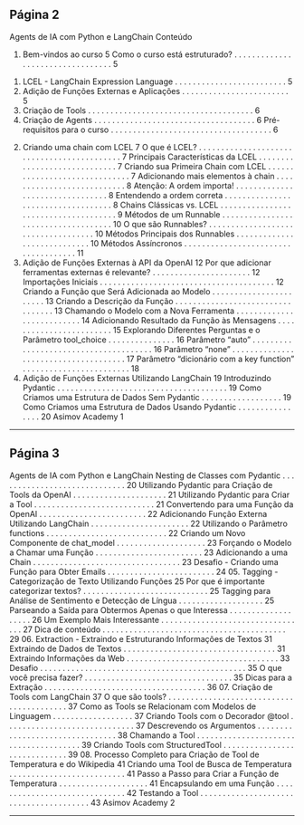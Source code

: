 ## Página 2

Agents de IA com Python e LangChain
Conteúdo
01. Bem-vindos ao curso
5
Como o curso está estruturado? . . . . . . . . . . . . . . . . . . . . . . . . . . . . . . . . .
5
1) LCEL - LangChain Expression Language . . . . . . . . . . . . . . . . . . . . . . . . .
5
2) Adição de Funções Externas e Aplicações . . . . . . . . . . . . . . . . . . . . . . . .
5
3) Criação de Tools . . . . . . . . . . . . . . . . . . . . . . . . . . . . . . . . . . . . .
6
4) Criação de Agents . . . . . . . . . . . . . . . . . . . . . . . . . . . . . . . . . . . .
6
Pré-requisitos para o curso . . . . . . . . . . . . . . . . . . . . . . . . . . . . . . . . . . . .
6
02. Criando uma chain com LCEL
7
O que é LCEL? . . . . . . . . . . . . . . . . . . . . . . . . . . . . . . . . . . . . . . . . . . .
7
Principais Características da LCEL . . . . . . . . . . . . . . . . . . . . . . . . . . . . .
7
Criando sua Primeira Chain com LCEL . . . . . . . . . . . . . . . . . . . . . . . . . . . . . .
7
Adicionando mais elementos à chain . . . . . . . . . . . . . . . . . . . . . . . . . . .
8
Atenção: A ordem importa!
. . . . . . . . . . . . . . . . . . . . . . . . . . . . . . . .
8
Entendendo a ordem correta . . . . . . . . . . . . . . . . . . . . . . . . . . . . . . . . . . .
8
Chains Clássicas vs. LCEL . . . . . . . . . . . . . . . . . . . . . . . . . . . . . . . . . . . . .
9
Métodos de um Runnable
. . . . . . . . . . . . . . . . . . . . . . . . . . . . . . . . . . . .
10
O que são Runnables? . . . . . . . . . . . . . . . . . . . . . . . . . . . . . . . . . . .
10
Métodos Principais dos Runnables
. . . . . . . . . . . . . . . . . . . . . . . . . . . .
10
Métodos Assíncronos . . . . . . . . . . . . . . . . . . . . . . . . . . . . . . . . . . . .
11
03. Adição de Funções Externas à API da OpenAI
12
Por que adicionar ferramentas externas é relevante? . . . . . . . . . . . . . . . . . . . . . .
12
Importações Iniciais
. . . . . . . . . . . . . . . . . . . . . . . . . . . . . . . . . . . . . . .
12
Criando a Função que Será Adicionada ao Modelo . . . . . . . . . . . . . . . . . . . . . . .
13
Criando a Descrição da Função
. . . . . . . . . . . . . . . . . . . . . . . . . . . . . . . . .
13
Chamando o Modelo com a Nova Ferramenta . . . . . . . . . . . . . . . . . . . . . . . . . .
14
Adicionando Resultado da Função às Mensagens . . . . . . . . . . . . . . . . . . . . . . . .
15
Explorando Diferentes Perguntas e o Parâmetro tool_choice . . . . . . . . . . . . . . .
16
Parâmetro “auto” . . . . . . . . . . . . . . . . . . . . . . . . . . . . . . . . . . . . . .
16
Parâmetro “none”
. . . . . . . . . . . . . . . . . . . . . . . . . . . . . . . . . . . . .
17
Parâmetro “dicionário com a key function” . . . . . . . . . . . . . . . . . . . . . . . .
18
04. Adição de Funções Externas Utilizando LangChain
19
Introduzindo Pydantic . . . . . . . . . . . . . . . . . . . . . . . . . . . . . . . . . . . . . .
19
Como Criamos uma Estrutura de Dados Sem Pydantic . . . . . . . . . . . . . . . . . .
19
Como Criamos uma Estrutura de Dados Usando Pydantic . . . . . . . . . . . . . . . .
20
Asimov Academy
1


---
## Página 3

Agents de IA com Python e LangChain
Nesting de Classes com Pydantic
. . . . . . . . . . . . . . . . . . . . . . . . . . . . .
20
Utilizando Pydantic para Criação de Tools da OpenAI
. . . . . . . . . . . . . . . . . . . . .
21
Utilizando Pydantic para Criar a Tool . . . . . . . . . . . . . . . . . . . . . . . . . . .
21
Convertendo para uma Função da OpenAI
. . . . . . . . . . . . . . . . . . . . . . . .
22
Adicionando Função Externa Utilizando LangChain
. . . . . . . . . . . . . . . . . . . . . .
22
Utilizando o Parâmetro functions . . . . . . . . . . . . . . . . . . . . . . . . . . .
22
Criando um Novo Componente de chat_model
. . . . . . . . . . . . . . . . . . . .
23
Forçando o Modelo a Chamar uma Função . . . . . . . . . . . . . . . . . . . . . . . .
23
Adicionando a uma Chain . . . . . . . . . . . . . . . . . . . . . . . . . . . . . . . . .
23
Desafio - Criando uma Função para Obter Emails . . . . . . . . . . . . . . . . . . . . . . . .
24
05. Tagging - Categorização de Texto Utilizando Funções
25
Por que é importante categorizar textos? . . . . . . . . . . . . . . . . . . . . . . . . . . . .
25
Tagging para Análise de Sentimento e Detecção de Língua . . . . . . . . . . . . . . . . . . .
25
Parseando a Saída para Obtermos Apenas o que Interessa . . . . . . . . . . . . . . . . . . .
26
Um Exemplo Mais Interessante
. . . . . . . . . . . . . . . . . . . . . . . . . . . . . . . . .
27
Dica de conteúdo . . . . . . . . . . . . . . . . . . . . . . . . . . . . . . . . . . . . . . . . .
29
06. Extraction - Extraindo e Estruturando Informações de Textos
31
Extraindo de Dados de Textos
. . . . . . . . . . . . . . . . . . . . . . . . . . . . . . . . . .
31
Extraindo Informações da Web . . . . . . . . . . . . . . . . . . . . . . . . . . . . . . . . . .
33
Desafio
. . . . . . . . . . . . . . . . . . . . . . . . . . . . . . . . . . . . . . . . . . . . . .
35
O que você precisa fazer?
. . . . . . . . . . . . . . . . . . . . . . . . . . . . . . . . .
35
Dicas para a Extração . . . . . . . . . . . . . . . . . . . . . . . . . . . . . . . . . . . .
36
07. Criação de Tools com LangChain
37
O que são tools?
. . . . . . . . . . . . . . . . . . . . . . . . . . . . . . . . . . . . . . . . .
37
Como as Tools se Relacionam com Modelos de Linguagem
. . . . . . . . . . . . . . . . . .
37
Criando Tools com o Decorador @tool . . . . . . . . . . . . . . . . . . . . . . . . . . . . .
37
Descrevendo os Argumentos . . . . . . . . . . . . . . . . . . . . . . . . . . . . . . . .
38
Chamando a Tool . . . . . . . . . . . . . . . . . . . . . . . . . . . . . . . . . . . . . .
39
Criando Tools com StructuredTool . . . . . . . . . . . . . . . . . . . . . . . . . . . . .
39
08. Processo Completo para Criação de Tool de Temperatura e do Wikipedia
41
Criando uma Tool de Busca de Temperatura
. . . . . . . . . . . . . . . . . . . . . . . . . .
41
Passo a Passo para Criar a Função de Temperatura . . . . . . . . . . . . . . . . . . . .
41
Encapsulando em uma Função
. . . . . . . . . . . . . . . . . . . . . . . . . . . . . .
42
Testando a Tool . . . . . . . . . . . . . . . . . . . . . . . . . . . . . . . . . . . . . . .
43
Asimov Academy
2


---